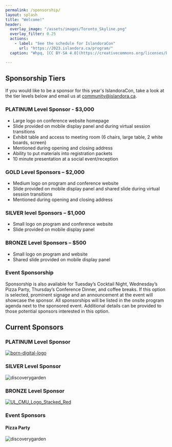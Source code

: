 ```yaml
---
permalink: /sponsorship/
layout: splash
title: "Welcome!"
header:
  overlay_image: "/assets/images/Toronto_Skyline.png"
  overlay_filter: 0.25
  actions:
    - label: "See the schedule for IslandoraCon" 
      url: "https://2023.islandora.ca/program/"
  caption: "Whpq, [CC BY-SA 4.0](https://creativecommons.org/licenses/by-sa/4.0), via Wikimedia Commons"

---
```


## Sponsorship Tiers
If you would like to be a sponsor for this year's IslandoraCon, take a look at the tier levels below and email us at [community@islandora.ca](mailto:community@islandora.ca).

### PLATINUM Level Sponsor - $3,000
* Large logo on conference website homepage
* Slide provided on mobile display panel and during virtual session transitions
* Exhibit table and access to meeting room (6 chairs, large table, 2 white boards, screen)
* Mentioned during opening and closing address
* Ability to put materials into registration packets
* 10 minute presentation at a social event/reception
 
### GOLD  Level Sponsors – $2,000 
* Medium logo on program and conference website
* Slide provided on mobile display panel and shared slide during virtual session transitions
* Mentioned during opening and closing address
 
### SILVER level Sponsors – $1,000 
* Small logo on program and conference website
* Slide provided on mobile display panel  
 
### BRONZE Level Sponsors – $500
* Small logo on program and website
* Shared slide provided on mobile display panel
 
### Event Sponsorship
Sponsorship is also available for Tuesday’s Cocktail Night, Wednesday’s Pizza Party, Thursday’s Conference Dinner, and coffee breaks. If this option is selected, prominent signage and an announcement at the event will showcase the sponsor. All sponsorships will be listed in the onsite program agenda next to the sponsored event. Additional details can be provided to those potential sponsors interested in this option.

## Current Sponsors
### PLATINUM Level Sponsor
[![born-digital-logo](https://github.com/islandora-community/IslandoraCon2023/assets/122306010/49186989-b90f-473e-aa97-cd6be0fc8d3c)](https://www.born-digital.com/)

### SILVER Level Sponsor
![discoverygarden](https://github.com/islandora-community/IslandoraCon2023/assets/122306010/53db860a-b8b7-4288-8022-775d6faa08ba)


### BRONZE Level Sponsor
[![UL_CMU_Logo_Stacked_Red](https://github.com/islandora-community/IslandoraCon2023/assets/122306010/dfe32cea-6c3d-42db-9023-f50796b7979f)](https://www.cmu.edu/)

### Event Sponsors
#### Pizza Party
![discoverygarden](https://github.com/islandora-community/IslandoraCon2023/assets/122306010/53db860a-b8b7-4288-8022-775d6faa08ba)
